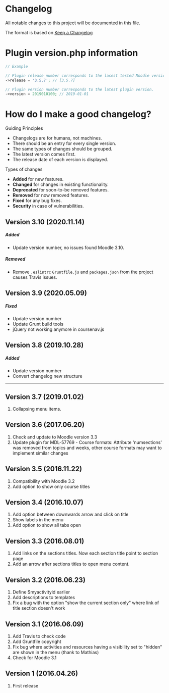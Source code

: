 # Changelog
All notable changes to this project will be documented in this file.

The format is based on [Keep a Changelog](https://keepachangelog.com/en/1.0.0/)

# Plugin version.php information
```php
// Example

// Plugin release number corresponds to the lasest tested Moodle version in which the plugin has been tested.
->release = '3.5.7'; // [3.5.7]

// Plugin version number corresponds to the latest plugin version.
->version = 2019010100; // 2019-01-01
```

# How do I make a good changelog?
Guiding Principles
* Changelogs are for humans, not machines.
* There should be an entry for every single version.
* The same types of changes should be grouped.
* The latest version comes first.
* The release date of each version is displayed.

Types of changes
* **Added** for new features.
* **Changed** for changes in existing functionality.
* **Deprecated** for soon-to-be removed features.
* **Removed** for now removed features.
* **Fixed** for any bug fixes.
* **Security** in case of vulnerabilities.

## Version 3.10 (2020.11.14)

##### Added
- Update version number, no issues found Moodle 3.10.

##### Removed
- Remove `.eslintrc` `Gruntfile.js` and `packages.json` from the project causes Travis issues.

## Version 3.9 (2020.05.09)

##### Fixed
- Update version number
- Update Grunt build tools
- jQuery not working anymore in coursenav.js


## Version 3.8 (2019.10.28)

##### Added
- Update version number
- Convert changelog new structure

<hr>

## Version 3.7 (2019.01.02)
 1. Collapsing menu items.
 
## Version 3.6 (2017.06.20)
  1. Check and update to Moodle version 3.3
  2. Update plugin for MDL-57769 - Course formats: Attribute 'numsections' was removed from topics and weeks, other course formats may want to implement similar changes

## Version 3.5 (2016.11.22)
  1. Compatibility with Moodle 3.2
  2. Add option to show only course titles

## Version 3.4 (2016.10.07)
  1. Add option between downwards arrow and click on title
  2. Show labels in the menu
  3. Add option to show all tabs open

## Version 3.3 (2016.08.01)
  1. Add links on the sections titles. Now each section title point to section page
  2. Add an arrow after sections titles to open menu content.
  
## Version 3.2 (2016.06.23)
  1. Define $myactivityid earlier
  2. Add descriptions to templates
  3. Fix a bug with the option "show the current section only" where link of title section doesn't work
  
## Version 3.1 (2016.06.09)
  1. Add Travis to check code 
  2. Add Gruntfile copyright
  3. Fix bug where activities and resources having a visibility set to "hidden" are shown in the menu (thank to Mathias)
  4. Check for Moodle 3.1
  
## Version 1 (2016.04.26)
  1. First release